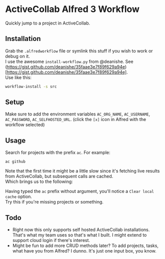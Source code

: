 # ActiveCollab Alfred 3 Workflow

Quickly jump to a project in ActiveCollab.  

## Installation

Grab the `.alfredworkflow` file or symlink this stuff if you wish to work or debug on it.   
I use the awesome `install-workflow.py` from @deanishe. 
See (https://gist.github.com/deanishe/35faae3e7f89f629a94e)[https://gist.github.com/deanishe/35faae3e7f89f629a94e].   
Use like this:

```bash
workflow-install -s src
```

## Setup 

Make sure to add the environment variables `AC_ORG_NAME`, `AC_USERNAME`, `AC_PASSWORD`,
`AC_SELFHOSTED_URL`. (click the `[x]` icon in Alfred with the workflow selected)

## Usage

Search for projects with the prefix `ac`. For example:

```
ac github
```

Note that the first time it might be a little slow since it's fetching live results from
ActiveCollab, but subsequent calls are cached.  
Which brings us to the following:

Having typed the `ac` prefix without argument, you'll notice a `Clear local cache` option.  
Try this if you're missing projects or something.

## Todo

- Right now this only supports self hosted ActiveCollab installations. That's what my team uses so
    that's what I built. I might extend to support cloud login if there's interest.
- Might be fun to add more CRUD methods later? To add projects, tasks, what have you from Alfred? I
    dunno. It's just one input box, you know.


